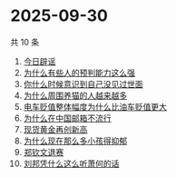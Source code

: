 # 2025-09-30

共 10 条

<!-- BEGIN -->
<!-- 最后更新时间 Tue Sep 30 2025 22:13:30 GMT+0800 (China Standard Time) -->

1. [今日辟谣](https://www.zhihu.com/search?q=今日辟谣)
1. [为什么有些人的预判能力这么强](https://www.zhihu.com/search?q=为什么有些人的预判能力这么强)
1. [你什么时候意识到自己没见过世面](https://www.zhihu.com/search?q=你什么时候意识到自己没见过世面)
1. [为什么周围养猫的人越来越多](https://www.zhihu.com/search?q=为什么周围养猫的人越来越多)
1. [电车贬值整体幅度为什么比油车贬值更大](https://www.zhihu.com/search?q=电车贬值整体幅度为什么比油车贬值更大)
1. [为什么在中国邮箱不流行](https://www.zhihu.com/search?q=为什么在中国邮箱不流行)
1. [现货黄金再创新高](https://www.zhihu.com/search?q=现货黄金再创新高)
1. [为什么现在那么多小孩得抑郁](https://www.zhihu.com/search?q=为什么现在那么多小孩得抑郁)
1. [郑钦文退赛](https://www.zhihu.com/search?q=郑钦文退赛)
1. [刘邦凭什么这么听萧何的话](https://www.zhihu.com/search?q=刘邦凭什么这么听萧何的话)

<!-- END -->
